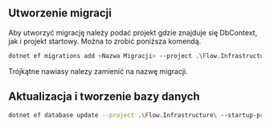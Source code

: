 ﻿## Utworzenie migracji
Aby utworzyć migrację należy podać projekt gdzie znajduje się DbContext, jak i projekt startowy. 
Można to zrobić poniższa komendą.
```bash
dotnet ef migrations add <Nazwa Migracji> --project .\Flow.Infrastructure\ --startup-project .\Flow\
```
Trójkątne nawiasy nalezy zamienić na nazwę migracji.

## Aktualizacja i tworzenie bazy danych
```bash
dotnet ef database update --project .\Flow.Infrastructure\ --startup-project .\Flow\
```